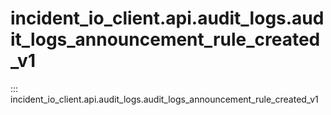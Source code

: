 # incident_io_client.api.audit_logs.audit_logs_announcement_rule_created_v1

::: incident_io_client.api.audit_logs.audit_logs_announcement_rule_created_v1
